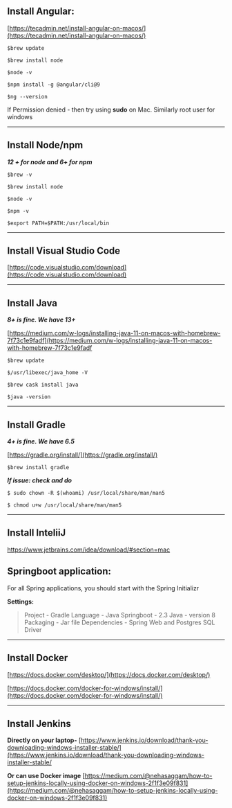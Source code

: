 ## Install Angular: 

 [https://tecadmin.net/install-angular-on-macos/](https://tecadmin.net/install-angular-on-macos/)

``` $brew update ```

```$brew install node```

```$node -v```

```$npm install -g @angular/cli@9```   

```$ng --version```


If Permission denied - then try using **sudo** on Mac. Similarly root user for windows  

----- 
## Install Node/npm 

 ***12 + for node and 6+ for npm***
 
```$brew -v```

```$brew install node```

```$node -v```

```$npm -v```

```$export PATH=$PATH:/usr/local/bin```

-----

## Install Visual Studio Code

[https://code.visualstudio.com/download](https://code.visualstudio.com/download)

----
## Install Java 

 ***8+ is fine. We have 13+***
 
 [https://medium.com/w-logs/installing-java-11-on-macos-with-homebrew-7f73c1e9fadf](https://medium.com/w-logs/installing-java-11-on-macos-with-homebrew-7f73c1e9fadf
 
```$brew update``` 

```$/usr/libexec/java_home -V```

```$brew cask install java```

```$java -version```

-----

## Install Gradle 

 ***4+ is fine. We have  6.5***
 
 [https://gradle.org/install/](https://gradle.org/install/)

```$brew install gradle ```        

***If issue: check and do***

```$ sudo chown -R $(whoami) /usr/local/share/man/man5```

```$ chmod u+w /usr/local/share/man/man5```

---- 

## Install InteliiJ 

https://www.jetbrains.com/idea/download/#section=mac

## Springboot application:

For all Spring applications, you should start with the Spring Initializr

**Settings:**

> Project - Gradle
Language - Java 
Springboot - 2.3 
Java - version 8 
Packaging - Jar file 
Dependencies - Spring Web and Postgres SQL Driver 

----

## Install Docker

[https://docs.docker.com/desktop/](https://docs.docker.com/desktop/)

[https://docs.docker.com/docker-for-windows/install/](https://docs.docker.com/docker-for-windows/install/)

----

## Install Jenkins 

**Directly  on your laptop-** 
[https://www.jenkins.io/download/thank-you-downloading-windows-installer-stable/](https://www.jenkins.io/download/thank-you-downloading-windows-installer-stable/

**Or can use Docker image** 
[https://medium.com/@nehasaggam/how-to-setup-jenkins-locally-using-docker-on-windows-2f1f3e09f831](https://medium.com/@nehasaggam/how-to-setup-jenkins-locally-using-docker-on-windows-2f1f3e09f831)


 
